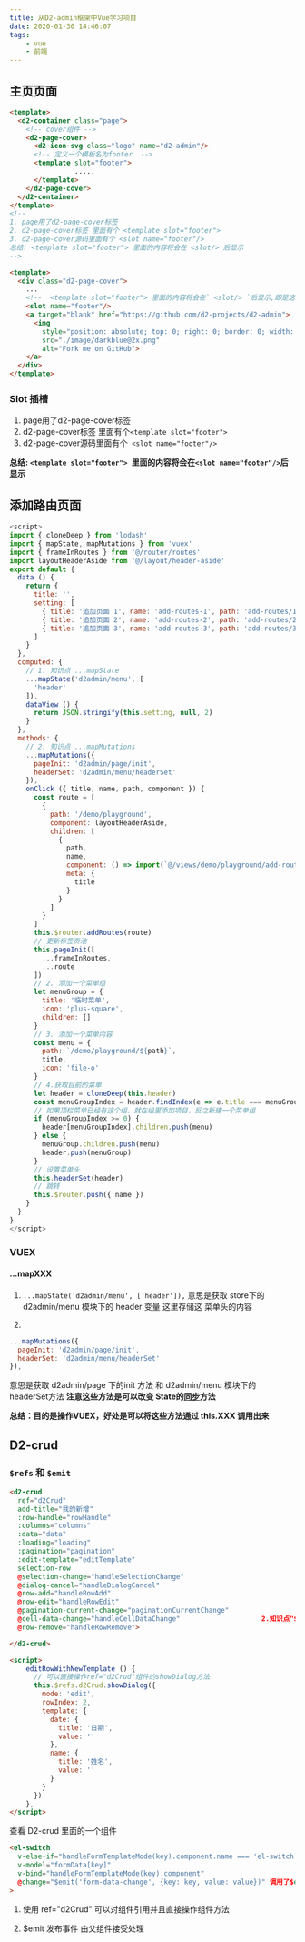 ```yaml
---
title: 从D2-admin框架中Vue学习项目
date: 2020-01-30 14:46:07
tags:
	- vue
	- 前端
---
```




## 主页页面

```html
<template>
  <d2-container class="page">
    <!-- cover组件 -->
    <d2-page-cover>
      <d2-icon-svg class="logo" name="d2-admin"/>
      <!-- 定义一个模板名为footer  -->
      <template slot="footer">
				.....
      </template>
    </d2-page-cover>
  </d2-container>
</template>
<!-- 
1. page用了d2-page-cover标签
2. d2-page-cover标签 里面有个 <template slot="footer">
3. d2-page-cover源码里面有个 <slot name="footer"/>
总结: <template slot="footer"> 里面的内容将会在 <slot/> 后显示
--> 
```



```html
<template>
  <div class="d2-page-cover">
    ...
	<!--  <template slot="footer"> 里面的内容将会在` <slot/> `后显示,即是这里 -->
    <slot name="footer"/>
    <a target="blank" href="https://github.com/d2-projects/d2-admin">
      <img
        style="position: absolute; top: 0; right: 0; border: 0; width: 150px;"
        src="./image/darkblue@2x.png"
        alt="Fork me on GitHub">
    </a>
  </div>
</template>
```



### Slot 插槽

1. page用了d2-page-cover标签
2. d2-page-cover标签 里面有个`<template slot="footer">`
3. d2-page-cover源码里面有个` <slot name="footer"/>`



**总结: `<template slot="footer"> `里面的内容将会在` <slot name="footer"/> `后显示**



<!-- more -->

## 添加路由页面

```javascript
<script>
import { cloneDeep } from 'lodash'
import { mapState, mapMutations } from 'vuex'
import { frameInRoutes } from '@/router/routes'
import layoutHeaderAside from '@/layout/header-aside'
export default {
  data () {
    return {
      title: '',
      setting: [
        { title: '追加页面 1', name: 'add-routes-1', path: 'add-routes/1', component: '1' },
        { title: '追加页面 2', name: 'add-routes-2', path: 'add-routes/2', component: '2' },
        { title: '追加页面 3', name: 'add-routes-3', path: 'add-routes/3', component: '3' }
      ]
    }
  },
  computed: {
    // 1. 知识点 ...mapState
    ...mapState('d2admin/menu', [
      'header'
    ]),
    dataView () {
      return JSON.stringify(this.setting, null, 2)
    }
  },
  methods: {
    // 2. 知识点 ...mapMutations
    ...mapMutations({
      pageInit: 'd2admin/page/init',
      headerSet: 'd2admin/menu/headerSet'
    }),
    onClick ({ title, name, path, component }) {
      const route = [
        {
          path: '/demo/playground',
          component: layoutHeaderAside,
          children: [
            {
              path,
              name,
              component: () => import(`@/views/demo/playground/add-routes/alternates/${component}.vue`),
              meta: {
                title
              }
            }
          ]
        }
      ]
      this.$router.addRoutes(route)
      // 更新标签页池
      this.pageInit([
        ...frameInRoutes,
        ...route
      ])
      // 2. 添加一个菜单组
      let menuGroup = {
        title: '临时菜单',
        icon: 'plus-square',
        children: []
      }
      // 3. 添加一个菜单内容
      const menu = {
        path: `/demo/playground/${path}`,
        title,
        icon: 'file-o'
      }
      // 4.获取目前的菜单
      let header = cloneDeep(this.header)
      const menuGroupIndex = header.findIndex(e => e.title === menuGroup.title)
      // 如果顶栏菜单已经有这个组，就在组里添加项目，反之新建一个菜单组
      if (menuGroupIndex >= 0) {
        header[menuGroupIndex].children.push(menu)
      } else {
        menuGroup.children.push(menu)
        header.push(menuGroup)
      }
      // 设置菜单头
      this.headerSet(header)
      // 跳转
      this.$router.push({ name })
    }
  }
}
</script>
```

### VUEX



#### ...mapXXX

1. `...mapState('d2admin/menu', ['header']),` 意思是获取 store下的 d2admin/menu 模块下的 header 变量 这里存储这 菜单头的内容

2. 

   ```javascript
   ...mapMutations({
     pageInit: 'd2admin/page/init',
     headerSet: 'd2admin/menu/headerSet'
   }),
   ```
   意思是获取 d2admin/page 下的init 方法 和 d2admin/menu 模块下的 headerSet方法 **注意这些方法是可以改变 State的<u>同步</u>方法**
   
   

**总结：目的是操作VUEX，好处是可以将这些方法通过 this.XXX 调用出来** 





## D2-crud

### `$refs` 和 `$emit`

```html
<d2-crud
  ref="d2Crud"  																							1.知识点"ref"
  add-title="我的新增"
  :row-handle="rowHandle"
  :columns="columns"
  :data="data"
  :loading="loading"
  :pagination="pagination"
  :edit-template="editTemplate"
  selection-row
  @selection-change="handleSelectionChange"
  @dialog-cancel="handleDialogCancel"
  @row-add="handleRowAdd"
  @row-edit="handleRowEdit"
  @pagination-current-change="paginationCurrentChange"
  @cell-data-change="handleCellDataChange"                    2.知识点"$emit"
  @row-remove="handleRowRemove">

</d2-crud>

<script>
    editRowWithNewTemplate () {
      // 可以直接操作ref="d2Crud"组件的showDialog方法 
      this.$refs.d2Crud.showDialog({
        mode: 'edit',
        rowIndex: 2,
        template: {
          date: {
            title: '日期',
            value: ''
          },
          name: {
            title: '姓名',
            value: ''
          }
        }
      })
    },
</script>
```



查看 D2-crud 里面的一个组件

```html
<el-switch
  v-else-if="handleFormTemplateMode(key).component.name === 'el-switch'"
  v-model="formData[key]"
  v-bind="handleFormTemplateMode(key).component"
  @change="$emit('form-data-change', {key: key, value: value})" 调用了$emit
>
```



1. 使用 ref="d2Crud" 可以对组件引用并且直接操作组件方法

2. $emit 发布事件 由父组件接受处理